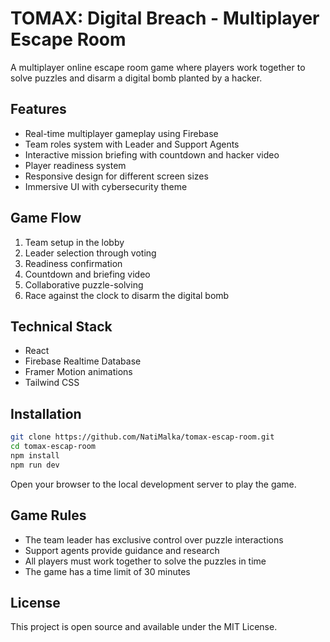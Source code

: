 # TOMAX: Digital Breach - Multiplayer Escape Room

A multiplayer online escape room game where players work together to solve puzzles and disarm a digital bomb planted by a hacker.

## Features

* Real-time multiplayer gameplay using Firebase
* Team roles system with Leader and Support Agents
* Interactive mission briefing with countdown and hacker video
* Player readiness system
* Responsive design for different screen sizes
* Immersive UI with cybersecurity theme

## Game Flow

1. Team setup in the lobby
2. Leader selection through voting
3. Readiness confirmation
4. Countdown and briefing video
5. Collaborative puzzle-solving
6. Race against the clock to disarm the digital bomb

## Technical Stack

* React
* Firebase Realtime Database
* Framer Motion animations
* Tailwind CSS

## Installation

```bash
git clone https://github.com/NatiMalka/tomax-escap-room.git
cd tomax-escap-room
npm install
npm run dev
```

Open your browser to the local development server to play the game.

## Game Rules

* The team leader has exclusive control over puzzle interactions
* Support agents provide guidance and research
* All players must work together to solve the puzzles in time
* The game has a time limit of 30 minutes

## License

This project is open source and available under the MIT License. 